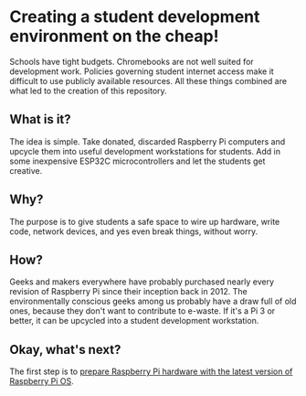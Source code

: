 # Creating a student development environment on the cheap!
Schools have tight budgets. Chromebooks are not well suited for development work. Policies governing student internet access make it difficult to use publicly available resources. All these things combined are what led to the creation of this repository.

## What is it?
The idea is simple. Take donated, discarded Raspberry Pi computers and upcycle them into useful development workstations for students. Add in some inexpensive ESP32C microcontrollers and let the students get creative.

## Why?
The purpose is to give students a safe space to wire up hardware, write code, network devices, and yes even break things, without worry.

## How?
Geeks and makers everywhere have probably purchased nearly every revision of Raspberry Pi since their inception back in 2012. The environmentally conscious geeks among us probably have a draw full of old ones, because they don't want to contribute to e-waste. If it's a Pi 3 or better, it can be upcycled into a student development workstation.

## Okay, what's next?
The first step is to [prepare Raspberry Pi hardware with the latest version of Raspberry Pi OS](setting-up-rpi.md).
